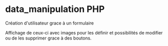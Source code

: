 # data_manipulation PHP

Création d'utilisateur grace à un formulaire 

Affichage de ceux-ci avec images pour les définir et possibilités de modifier ou de les supprimer grace à des boutons.
